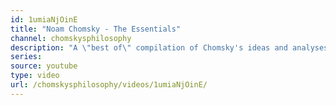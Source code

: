 ```yaml
---
id: 1umiaNjOinE
title: "Noam Chomsky - The Essentials"
channel: chomskysphilosophy
description: "A \"best of\" compilation of Chomsky's ideas and analyses."
series:
source: youtube
type: video
url: /chomskysphilosophy/videos/1umiaNjOinE/
---
```

